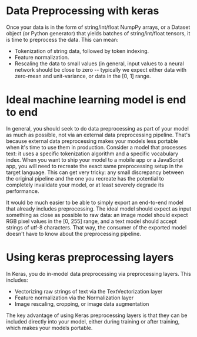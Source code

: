 # Data Preprocessing with keras

Once your data is in the form of string/int/float NumpPy arrays, or a Dataset object (or Python generator) that yields batches of string/int/float tensors, it is time to preprocess the data. This can mean:

- Tokenization of string data, followed by token indexing.
- Feature normalization.
- Rescaling the data to small values (in general, input values to a neural network should be close to zero -- typically we expect either data with zero-mean and unit-variance, or data in the [0, 1] range.

# Ideal machine learning model is end to end

In general, you should seek to do data preprocessing as part of your model as much as possible, not via an external data preprocessing pipeline. That's because external data preprocessing makes your models less portable when it's time to use them in production. Consider a model that processes text: it uses a specific tokenization algorithm and a specific vocabulary index. When you want to ship your model to a mobile app or a JavaScript app, you will need to recreate the exact same preprocessing setup in the target language. This can get very tricky: any small discrepancy between the original pipeline and the one you recreate has the potential to completely invalidate your model, or at least severely degrade its performance.

It would be much easier to be able to simply export an end-to-end model that already includes preprocessing. The ideal model should expect as input something as close as possible to raw data: an image model should expect RGB pixel values in the [0, 255] range, and a text model should accept strings of utf-8 characters. That way, the consumer of the exported model doesn't have to know about the preprocessing pipeline.

# Using keras preprocessing layers

In Keras, you do in-model data preprocessing via preprocessing layers. This includes:

- Vectorizing raw strings of text via the TextVectorization layer
- Feature normalization via the Normalization layer
- Image rescaling, cropping, or image data augmentation

The key advantage of using Keras preprocessing layers is that they can be included directly into your model, either during training or after training, which makes your models portable.
